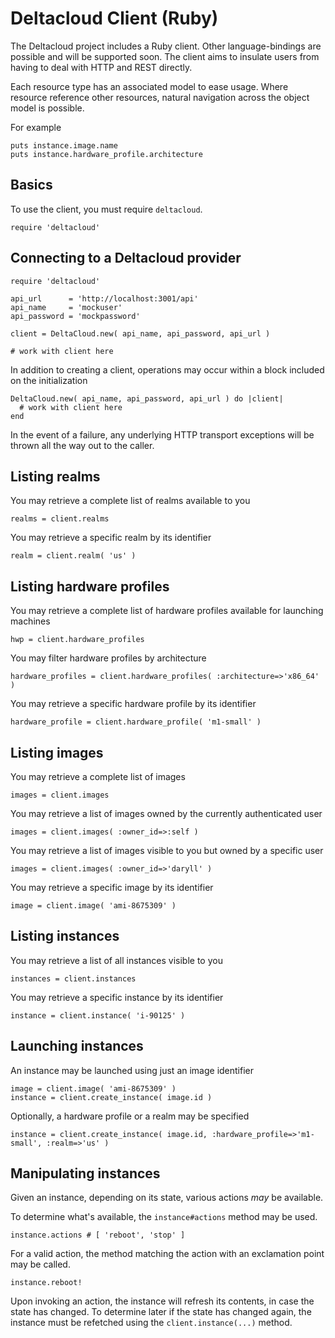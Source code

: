 # Deltacloud Client (Ruby)

The Deltacloud project includes a Ruby client.  Other language-bindings
are possible and will be supported soon.  The client aims to insulate
users from having to deal with HTTP and REST directly.

Each resource type has an associated model to ease usage.  Where
resource reference other resources, natural navigation across the
object model is possible.

For example

    puts instance.image.name
    puts instance.hardware_profile.architecture

## Basics

To use the client, you must require `deltacloud`.

    require 'deltacloud'

## Connecting to a Deltacloud provider

    require 'deltacloud'

    api_url      = 'http://localhost:3001/api'
    api_name     = 'mockuser'
    api_password = 'mockpassword'

    client = DeltaCloud.new( api_name, api_password, api_url )

    # work with client here

In addition to creating a client, operations may occur within a block
included on the initialization

    DeltaCloud.new( api_name, api_password, api_url ) do |client|
      # work with client here
    end

In the event of a failure, any underlying HTTP transport exceptions
will be thrown all the way out to the caller.

## Listing realms

You may retrieve a complete list of realms available to you

    realms = client.realms

You may retrieve a specific realm by its identifier

    realm = client.realm( 'us' )

## Listing hardware profiles

You may retrieve a complete list of hardware profiles available for launching
machines

    hwp = client.hardware_profiles

You may filter hardware profiles by architecture

    hardware_profiles = client.hardware_profiles( :architecture=>'x86_64' )

You may retrieve a specific hardware profile by its identifier

    hardware_profile = client.hardware_profile( 'm1-small' )

## Listing images

You may retrieve a complete list of images

    images = client.images

You may retrieve a list of images owned by the currently authenticated
user

    images = client.images( :owner_id=>:self )

You may retrieve a list of images visible to you but owned by a specific
user

    images = client.images( :owner_id=>'daryll' )

You may retrieve a specific image by its identifier

    image = client.image( 'ami-8675309' )

## Listing instances

You may retrieve a list of all instances visible to you

    instances = client.instances

You may retrieve a specific instance by its identifier

    instance = client.instance( 'i-90125' )

## Launching instances

An instance may be launched using just an image identifier

    image = client.image( 'ami-8675309' )
    instance = client.create_instance( image.id )

Optionally, a hardware profile or a realm may be specified

    instance = client.create_instance( image.id, :hardware_profile=>'m1-small', :realm=>'us' )

## Manipulating instances

Given an instance, depending on its state, various actions _may_ be available.

To determine what's available, the `instance#actions` method may be used.

    instance.actions # [ 'reboot', 'stop' ]

For a valid action, the method matching the action with an exclamation point may be called.

    instance.reboot!

Upon invoking an action, the instance will refresh its contents, in case the state has changed.
To determine later if the state has changed again, the instance must be refetched using
the `client.instance(...)` method.



